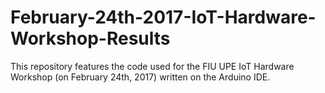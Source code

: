 # February-24th-2017-IoT-Hardware-Workshop-Results
This repository features the code used for the FIU UPE IoT Hardware Workshop (on February 24th, 2017) written on the Arduino IDE.

